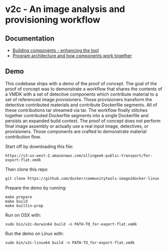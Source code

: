 # v2c - An image analysis and provisioning workflow

## Documentation

* [Building components - enhancing the tool](docs/BUILDING-COMPONENTS.md)
* [Program architecture and how components work together](docs/DESIGN-AND-INTERFACES.md)

## Demo

This codebase ships with a demo of the proof of concept. The goal of the proof of concept was to demonstrate a workflow that shares the contents of a VMDK with a set of detective components which contribute material to a set of referenced image provisioners. Those provisioners transform the detective contributed materials and contribute Dockerfile segments. All of these contributions tar streamed via tar. The workflow finally stitches together contributed Dockerfile segments into a single Dockerfile and persists an expanded build context. The proof of concept does not perform final image assembly or actually use a real input image, detectives, or provisioners. Those components are crafted to demonstrate material contribution flow.

Start off by downloading this file:

    https://s3-us-west-2.amazonaws.com/allingeek-public-transport/for-export-flat.vmdk

Then clone this repo
    
    git clone https://github.com/docker/communitytools-image2docker-linux

Prepare the demo by running:

    make prepare
    make build
    make builtin-prep

Run on OSX with:

    sudo bin/v2c-darwin64 build -n PATH-TO_for-export-flat.vmdk

Run the demo on Linux with:

    sudo bin/v2c-linux64 build -n PATH-TO_for-export-flat.vmdk
